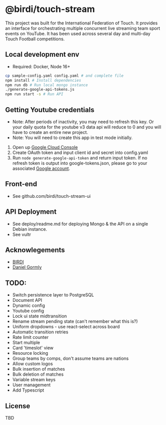 # @birdi/touch-stream
This project was built for the International Federation of Touch. It provides an interface for orchestrating multiple concurrent live streaming team sport events on YouTube. It has been used across several day and multi-day Touch Football competitions.

## Local development env
- Required: Docker, Node 16+
```bash
cp sample-config.yaml config.yaml # and complete file
npm install # Install dependencies
npm run db # Run local mongo instance
./generate-google-api-tokens.js
npm run start -s # Run API
```

## Getting Youtube credentials
- Note: After periods of inactivity, you may need to refresh this key. Or your daily quota for the youtube v3 data api will reduce to 0 and you will have to create an entire new project.
- Note: You will need to create this app in test mode initially.
1. Open up [Google Cloud Console](https://console.cloud.google.com/apis/api/youtube.googleapis.com/overview)
2. Create OAuth token and input client id and secret into config.yaml
3. Run `node generate-google-api-token` and return input token. If no refresh token is output into google-tokens.json, please go to your associated [Google account](https://myaccount.google.com/u/0/permissions).

## Front-end
- See github.com/birdi/touch-stream-ui

## API Deployment
- See deploy/readme.md for deploying Mongo & the API on a single Debian instance.
- See vultr

## Acknowlegements
- [BIRDI](https://birdi.com.au)
- [Daniel Gormly](https://github.com/danielgormly)

## TODO:
- Switch persistence layer to PostgreSQL
- Document API
- Dynamic config
- Youtube config
- Lock ui state midtransition
- Rename stream pending state (can't remember what this is?)
- Uniform dropdowns - use react-select across board
- Automatic transition retries
- Rate limit counter
- Start multiple
- Card 'timeslot' view
- Resource locking
- Group teams by comps, don't assume teams are nations
- Allow custom logos
- Bulk insertion of matches
- Bulk deletion of matches
- Variable stream keys
- User management
- Add Typescript

## License
TBD
